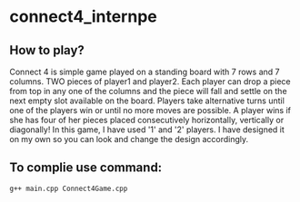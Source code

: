 # connect4_internpe
## How to play?
Connect 4 is simple game played on a standing board with 7 rows and 7 columns. TWO pieces of player1 and player2. Each player can drop a piece from top in any one of the columns and the piece will fall and settle on the next empty slot
available on the board. Players take alternative turns until one of the players win or until no more moves are possible. A player wins if she
has four of her pieces placed consecutively horizontally, vertically or diagonally! 
In this game, I have used '1' and '2' players. I have designed it on my own so you can look and change the design accordingly.
## To complie use command:
`g++ main.cpp Connect4Game.cpp`
